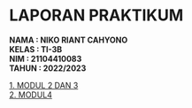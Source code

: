 <HTML>
  <HEAD>
    <P ALIGN="CENTER"><h1>LAPORAN PRAKTIKUM</h1></P>
  </HEAD>
  <BODY>
    <p>
      <strong>
        NAMA  : NIKO RIANT CAHYONO <BR>
        KELAS : TI-3B <BR>
        NIM   : 21104410083 <BR>
        TAHUN : 2022/2023
      </strong>
    </p>
    <P><A HREF="https://codepen.io/collection/mrpMQZ"> 1. MODUL 2 DAN 3</A><BR>
     <A HREF="https://codepen.io/collection/JGkxOM">2. MODUL4</A></P>
</BODY>
</HTML>
